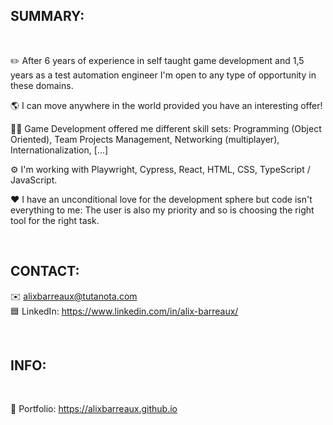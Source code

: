 <h2>SUMMARY:</h2>
<br />

✏️ After 6 years of experience in self taught game development and 1,5 years as a test automation engineer I'm open to any type of opportunity in these domains.

🌎 I can move anywhere in the world provided you have an interesting offer!

👨‍💻 Game Development offered me different skill sets: Programming (Object Oriented), Team Projects Management, Networking (multiplayer), Internationalization, [...]

⚙️ I'm working with Playwright, Cypress, React, HTML, CSS, TypeScript / JavaScript.

❤️ I have an unconditional love for the development sphere but code isn't everything to me: The user is also my priority and so is choosing the right tool for the right task.

<br />

<h2>CONTACT:</h2>

✉️ alixbarreaux@tutanota.com
<br />
🟦 LinkedIn: https://www.linkedin.com/in/alix-barreaux/

<br />

<h2>INFO:</h2>
<br />

📰 Portfolio: https://alixbarreaux.github.io
